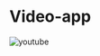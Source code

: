 # Video-app
![youtube](https://user-images.githubusercontent.com/85459676/234244558-ed6251c8-e4c4-4448-a2ec-5623717832df.png)
